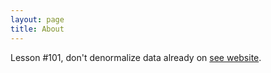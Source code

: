 ```yaml
---
layout: page
title: About
---
```


Lesson #101, don't denormalize data already on [see website](http://denwilliams.net).
